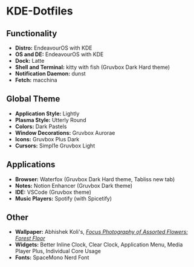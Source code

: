 # KDE-Dotfiles
## Functionality
- **Distro:** EndeavourOS with KDE
- **OS and DE:** EndeavourOS with KDE
- **Dock:** Latte
- **Shell and Terminal:** kitty with fish (Gruvbox Dark Hard theme)
- **Notification Daemon:** dunst
- **Fetch:** macchina

## Global Theme
- **Application Style:** Lightly
- **Plasma Style:** Utterly Round
- **Colors:** Dark Pastels
- **Window Decorations:** Gruvbox Aurorae
- **Icons:** Gruvbox Plus Dark
- **Cursors:** Simpl1e Gruvbox Light

## Applications
- **Browser:** Waterfox (Gruvbox Dark Hard theme, Tabliss new tab)
- **Notes:** Notion Enhancer (Gruvbox Dark theme)
- **IDE:** VSCode (Gruvbox theme)
- **Music Players:** Spotify (with Spicetify)

## Other
- **Wallpaper:** Abhishek Koli's, [_Focus Photography of Assorted Flowers: Forest Floor_]([url](https://unsplash.com/photos/PMxTK-bHZhs))
- **Widgets:** Better Inline Clock, Clear Clock, Application Menu, Media Player Plus, Individual Core Usage
- **Fonts:** SpaceMono Nerd Font
